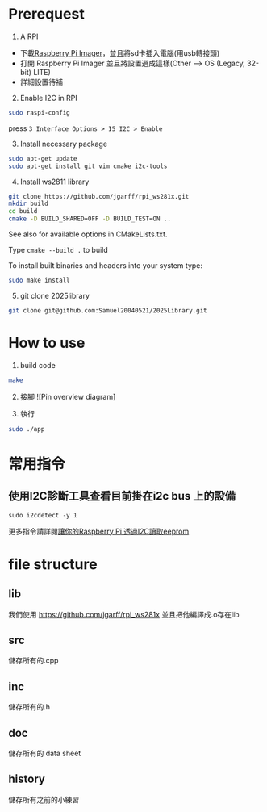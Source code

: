 # Prerequest
1. A RPI
- 下載[Raspberry Pi Imager](https://www.raspberrypi.com/software/)，並且將sd卡插入電腦(用usb轉接頭)
- 打開 Raspberry Pi Imager 並且將設置選成這樣(Other —> OS (Legacy, 32-bit) LITE)
- 詳細設置待補

2. Enable I2C in RPI
``` bash
sudo raspi-config
```
press `3 Interface Options > I5 I2C > Enable`

3. Install necessary package
``` bash
sudo apt-get update
sudo apt-get install git vim cmake i2c-tools
```

4. Install ws2811 library
``` bash
git clone https://github.com/jgarff/rpi_ws281x.git
mkdir build
cd build
cmake -D BUILD_SHARED=OFF -D BUILD_TEST=ON ..
```
See also for available options in CMakeLists.txt.

Type `cmake --build .` to build

To install built binaries and headers into your system type:
```bash
sudo make install
```

5. git clone 2025library 
```bash
git clone git@github.com:Samuel20040521/2025Library.git
```
# How to use
1. build code
```bash
make
```
2. 接腳
![Pin overview diagram]

3. 執行
```bash
sudo ./app
```

# 常用指令
## 使用I2C診斷工具查看目前掛在i2c bus 上的設備
```
sudo i2cdetect -y 1
```
更多指令請詳閱[讓你的Raspberry Pi 透過I2C讀取eeprom](https://coldnew.github.io/f0528f55/)


# file structure
## lib
我們使用 https://github.com/jgarff/rpi_ws281x 並且把他編譯成.o存在lib

## src
儲存所有的.cpp

## inc
儲存所有的.h

## doc
儲存所有的 data sheet

## history
儲存所有之前的小練習
